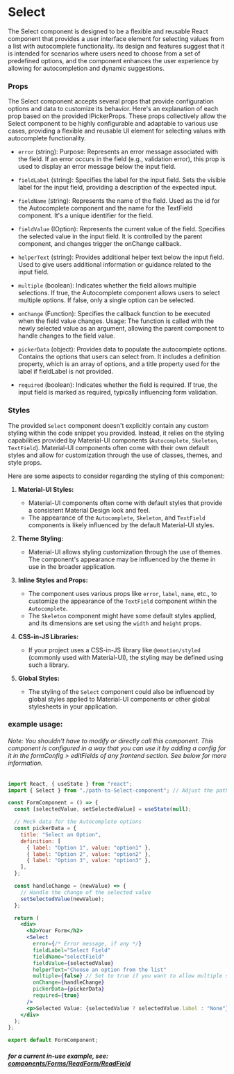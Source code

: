 # Select

The Select component is designed to be a flexible and reusable React component that provides a user interface element for selecting values from a list with autocomplete functionality. Its design and features suggest that it is intended for scenarios where users need to choose from a set of predefined options, and the component enhances the user experience by allowing for autocompletion and dynamic suggestions.

### Props

The Select component accepts several props that provide configuration options and data to customize its behavior. Here's an explanation of each prop based on the provided IPickerProps. These props collectively allow the Select component to be highly configurable and adaptable to various use cases, providing a flexible and reusable UI element for selecting values with autocomplete functionality.

- `error` (string): Purpose: Represents an error message associated with the field. If an error occurs in the field (e.g., validation error), this prop is used to display an error message below the input field.
- `fieldLabel` (string): Specifies the label for the input field. Sets the visible label for the input field, providing a description of the expected input.

- `fieldName` (string): Represents the name of the field. Used as the id for the Autocomplete component and the name for the TextField component. It's a unique identifier for the field.

- `fieldValue` (IOption): Represents the current value of the field. Specifies the selected value in the input field. It is controlled by the parent component, and changes trigger the onChange callback.

- `helperText` (string): Provides additional helper text below the input field. Used to give users additional information or guidance related to the input field.

- `multiple` (boolean): Indicates whether the field allows multiple selections. If true, the Autocomplete component allows users to select multiple options. If false, only a single option can be selected.

- `onChange` (Function): Specifies the callback function to be executed when the field value changes.
  Usage: The function is called with the newly selected value as an argument, allowing the parent component to handle changes to the field value.

- `pickerData` (object): Provides data to populate the autocomplete options. Contains the options that users can select from. It includes a definition property, which is an array of options, and a title property used for the label if fieldLabel is not provided.

- `required` (boolean): Indicates whether the field is required. If true, the input field is marked as required, typically influencing form validation.

### Styles

The provided `Select` component doesn't explicitly contain any custom styling within the code snippet you provided. Instead, it relies on the styling capabilities provided by Material-UI components (`Autocomplete`, `Skeleton`, `TextField`). Material-UI components often come with their own default styles and allow for customization through the use of classes, themes, and style props.

Here are some aspects to consider regarding the styling of this component:

1. **Material-UI Styles:**

   - Material-UI components often come with default styles that provide a consistent Material Design look and feel.
   - The appearance of the `Autocomplete`, `Skeleton`, and `TextField` components is likely influenced by the default Material-UI styles.

2. **Theme Styling:**

   - Material-UI allows styling customization through the use of themes. The component's appearance may be influenced by the theme in use in the broader application.

3. **Inline Styles and Props:**

   - The component uses various props like `error`, `label`, `name`, etc., to customize the appearance of the `TextField` component within the `Autocomplete`.
   - The `Skeleton` component might have some default styles applied, and its dimensions are set using the `width` and `height` props.

4. **CSS-in-JS Libraries:**

   - If your project uses a CSS-in-JS library like `@emotion/styled` (commonly used with Material-UI), the styling may be defined using such a library.

5. **Global Styles:**
   - The styling of the `Select` component could also be influenced by global styles applied to Material-UI components or other global stylesheets in your application.

### example usage:

###### Note: You shouldn't have to modify or directly call this component. This component is configured in a way that you can use it by adding a config for it in the formConfig > editFields of any frontend section. See below for more information.

```jsx
import React, { useState } from "react";
import { Select } from "./path-to-Select-component"; // Adjust the path accordingly

const FormComponent = () => {
  const [selectedValue, setSelectedValue] = useState(null);

  // Mock data for the Autocomplete options
  const pickerData = {
    title: "Select an Option",
    definition: [
      { label: "Option 1", value: "option1" },
      { label: "Option 2", value: "option2" },
      { label: "Option 3", value: "option3" },
    ],
  };

  const handleChange = (newValue) => {
    // Handle the change of the selected value
    setSelectedValue(newValue);
  };

  return (
    <div>
      <h2>Your Form</h2>
      <Select
        error={/* Error message, if any */}
        fieldLabel="Select Field"
        fieldName="selectField"
        fieldValue={selectedValue}
        helperText="Choose an option from the list"
        multiple={false} // Set to true if you want to allow multiple selections
        onChange={handleChange}
        pickerData={pickerData}
        required={true}
      />
      <p>Selected Value: {selectedValue ? selectedValue.label : "None"}</p>
    </div>
  );
};

export default FormComponent;
```

##### for a current in-use example, see: [components/Forms/ReadForm/ReadField](https://github.com/bcgov/gdx-agreements-tracker/blob/development/frontend/src/components/Forms/ReadForm/ReadField/index.tsx)
